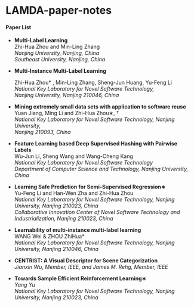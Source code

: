 # LAMDA-paper-notes
#### Paper List

- **Multi-Label Learning**  
  Zhi-Hua Zhou and Min-Ling Zhang   
  *Nanjing University, Nanjing, China*   
  *Southeast University, Nanjing, China*    

- **Multi-Instance Multi-Label Learning**  

  Zhi-Hua Zhou* , Min-Ling Zhang, Sheng-Jun Huang, Yu-Feng Li   
  *National Key Laboratory for Novel Software Technology,*    
  *Nanjing University, Nanjing 210046, China*    

- **Mining extremely small data sets with application to software reuse**  
  Yuan Jiang, Ming Li and Zhi-Hua Zhou∗, †  
  *National Key Laboratory for Novel Software Technology, Nanjing University,*  
  *Nanjing 210093, China*    

- **Feature Learning based Deep Supervised Hashing with Pairwise Labels**  
  Wu-Jun Li, Sheng Wang and Wang-Cheng Kang   
  *National Key Laboratory for Novel Software Technology*   
  *Department of Computer Science and Technology, Nanjing University, China*   

- **Learning Safe Prediction for Semi-Supervised Regression∗**  
  Yu-Feng Li and Han-Wen Zha and Zhi-Hua Zhou  
  *National Key Laboratory for Novel Software Technology, Nanjing University, Nanjing 210023, China*  
  *Collaborative Innovation Center of Novel Software Technology and Industrialization, Nanjing 210023, China*  

- **Learnability of multi-instance multi-label learning**   
  WANG Wei & ZHOU ZhiHua*  
  *National Key Laboratory for Novel Software Technology, Nanjing University, Nanjing 210046, China*  

- **CENTRIST: A Visual Descriptor for Scene Categorization**   
  *Jianxin Wu, Member, IEEE, and James M. Rehg, Member, IEEE*

- **Towards Sample Efficient Reinforcement Learning∗**  
  *Yang Yu*  
  *National Key Laboratory for Novel Software Technology, Nanjing University, Nanjing 210023, China*  

